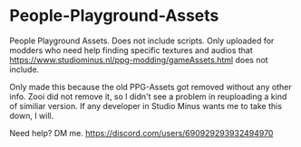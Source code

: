 # People-Playground-Assets
People Playground Assets. Does not include scripts. Only uploaded for modders who need help finding specific textures and audios that https://www.studiominus.nl/ppg-modding/gameAssets.html does not include.

Only made this because the old PPG-Assets got removed without any other info. Zooi did not remove it, so I didn't see a problem in reuploading a kind of similiar version.
If any developer in Studio Minus wants me to take this down, I will.

Need help? DM me.
https://discord.com/users/690929293932494970

